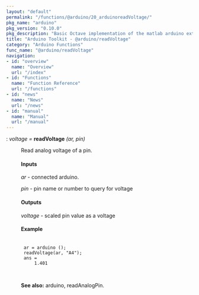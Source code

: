 ```yaml
---
layout: "default"
permalink: "/functions/@arduino/20_arduinoreadVoltage/"
pkg_name: "arduino"
pkg_version: "0.10.0"
pkg_description: "Basic Octave implementation of the matlab arduino extension,  allowing communication to a programmed arduino board to control its  hardware."
title: "Arduino Toolkit - @arduino/readVoltage"
category: "Arduino Functions"
func_name: "@arduino/readVoltage"
navigation:
- id: "overview"
  name: "Overview"
  url: "/index"
- id: "Functions"
  name: "Function Reference"
  url: "/functions"
- id: "news"
  name: "News"
  url: "/news"
- id: "manual"
  name: "Manual"
  url: "/manual"
---
```

<dl class="def">
<dt id="index-readVoltage"><span class="category">: </span><span><em><var>voltage</var> =</em> <strong>readVoltage</strong> <em>(<var>ar</var>, <var>pin</var>)</em><a href='#index-readVoltage' class='copiable-anchor'></a></span></dt>
<dd><p>Read analog voltage of a pin.
</p>
<span id="Inputs"></span><h4 class="subsubheading">Inputs</h4>
<p><var>ar</var> - connected arduino.
</p>
<p><var>pin</var> - pin name or number to query for voltage
</p>
<span id="Outputs"></span><h4 class="subsubheading">Outputs</h4>
<p><var>voltage</var> - scaled pin value as a voltage
</p>
<span id="Example"></span><h4 class="subsubheading">Example</h4>
<div class="example">
<pre class="example"> <code>
 ar = arduino ();
 readVoltage(ar, &quot;A4&quot;);
 ans = 
     1.401
 </code>
 </pre></div>

<p><strong>See also:</strong> arduino, readAnalogPin.
 </p></dd></dl>
